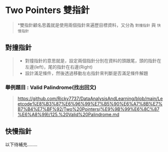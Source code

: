 # Two Pointers 雙指針
> *雙指針顧名思義就是使用兩個指針來遍歷目標資料，又分為 ```對撞指針``` 與 ```快慢指針```
## 對撞指針
> * 對撞指針的意思就是，設定兩個指針分別在資料的頭跟尾，頭的指針在左邊(left)，尾的指針在右邊(Right)
> * 設計滿足條件，然後透過移動左右指針來判斷是否滿足條件解題
### 舉例題目 : Valid Palindrome(找出回文)
> https://github.com/Ricky7737/DataAnalysisAndLearning/blob/main/Leetcode%E8%B3%87%E6%96%99%E7%B5%90%E6%A7%8B%E7%B7%B4%E7%BF%92/Two%20Pointers(%E9%9B%99%E6%8C%87%E6%A8%99)/125.%20Valid%20Palindrome.md

## 快慢指針
以下待補充........
